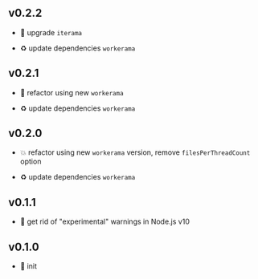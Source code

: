 ## v0.2.2

* 🐞 upgrade `iterama`

* ♻️ update dependencies `workerama`

## v0.2.1

* 🐞 refactor using new `workerama`

* ♻️ update dependencies `workerama`

## v0.2.0

* 💥 refactor using new `workerama` version, remove `filesPerThreadCount` option

* ♻️ update dependencies `workerama`

## v0.1.1

* 🐞 get rid of "experimental" warnings in Node.js v10

## v0.1.0

* 🐣 init
